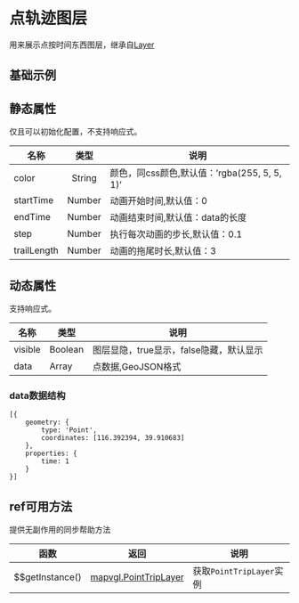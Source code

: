# 点轨迹图层
用来展示点按时间东西图层，继承自[Layer](https://mapv.baidu.com/gl/docs/Layer.html)

## 基础示例

<vuep template="#example"></vuep>

<script v-pre type="text/x-template" id="example">

  <template>
    <div class="bmap-page-container">
      <el-bmap vid="bmapDemo" :zoom="zoom" :center="center" class="bmap-demo">
        <el-bmapv-view>
            <el-bmapv-point-trip-layer :data="data"></el-bmapv-point-trip-layer>
        </el-bmapv-view>
      </el-bmap>
    </div>
  </template>

  <style>
    .bmap-demo {
      height: 300px;
    }
  </style>

  <script>
  
    module.exports = {
      name: 'bmap-page',
      data() {
        
        return {
          count: 1,
          zoom: 14,
          center: [121.5273285, 31.21515044],
          data: [{
              geometry: {
                  type: 'Point',
                  coordinates: [121.5273285, 31.21515044],
              },
              properties: {
                  time: 1
              }
          }]
        };
      },
      mounted(){
      },
      methods: {
      }
    };
  </script>

</script>


## 静态属性
仅且可以初始化配置，不支持响应式。

名称 | 类型 | 说明
---|:---:|---
color | String | 颜色，同css颜色,默认值：’rgba(255, 5, 5, 1)’
startTime | Number | 动画开始时间,默认值：0
endTime | Number | 动画结束时间,默认值：data的长度
step | Number | 执行每次动画的步长,默认值：0.1
trailLength | Number | 动画的拖尾时长,默认值：3

## 动态属性
支持响应式。

名称 | 类型 | 说明
---|---|---|
visible | Boolean | 图层显隐，true显示，false隐藏，默认显示
data | Array  | 点数据,GeoJSON格式
                         
### data数据结构
```
[{
    geometry: {
        type: 'Point',
        coordinates: [116.392394, 39.910683]
    },
    properties: {
        time: 1
    }
}]
```

## ref可用方法
提供无副作用的同步帮助方法

函数 | 返回 | 说明
---|---|---|
$$getInstance() | [mapvgl.PointTripLayer](https://mapv.baidu.com/gl/docs/PointTripLayer.html) | 获取`PointTripLayer`实例
